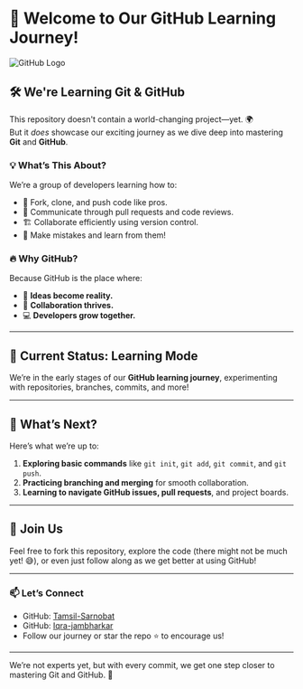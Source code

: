 # 🚀 Welcome to Our GitHub Learning Journey!

![GitHub Logo](https://upload.wikimedia.org/wikipedia/commons/thumb/e/e0/Git-logo.svg/1200px-Git-logo.svg.png)

## 🛠 We're Learning Git & GitHub

This repository doesn't contain a world-changing project—yet. 🌍  
But it *does* showcase our exciting journey as we dive deep into mastering **Git** and **GitHub**.

### 💡 What’s This About?

We’re a group of developers learning how to:
- 📌 Fork, clone, and push code like pros.
- 💬 Communicate through pull requests and code reviews.
- 🏗 Collaborate efficiently using version control.
- 🎉 Make mistakes and learn from them!

### 🔥 Why GitHub?

Because GitHub is the place where:
- 🌟 **Ideas become reality.**
- 🤝 **Collaboration thrives.**
- 💻 **Developers grow together.**

---

## 👀 Current Status: **Learning Mode**

We’re in the early stages of our **GitHub learning journey**, experimenting with repositories, branches, commits, and more!

---

## 🚧 What’s Next?

Here’s what we’re up to:
1. **Exploring basic commands** like `git init`, `git add`, `git commit`, and `git push`.
2. **Practicing branching and merging** for smooth collaboration.
3. **Learning to navigate GitHub issues, pull requests**, and project boards.

---

## 🤝 Join Us

Feel free to fork this repository, explore the code (there might not be much yet! 😅), or even just follow along as we get better at using GitHub!

---

### 📫 Let’s Connect

- GitHub: [Tamsil-Sarnobat](https://github.com/Tamsil-Sarnobat)
- GitHub: [Iqra-jambharkar](https://github.com/Iqra-jambharkar)
- Follow our journey or star the repo ⭐ to encourage us!

---

We’re not experts yet, but with every commit, we get one step closer to mastering Git and GitHub. 🚀